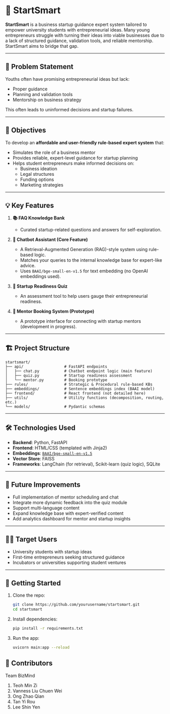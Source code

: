 # 🚀 StartSmart

**StartSmart** is a business startup guidance expert system tailored to empower university students with entrepreneurial ideas. Many young entrepreneurs struggle with turning their ideas into viable businesses due to a lack of structured guidance, validation tools, and reliable mentorship. StartSmart aims to bridge that gap.

---

## 🧠 Problem Statement

Youths often have promising entrepreneurial ideas but lack:
- Proper guidance
- Planning and validation tools
- Mentorship on business strategy

This often leads to uninformed decisions and startup failures.

---

## 🎯 Objectives

To develop an **affordable and user-friendly rule-based expert system** that:
- Simulates the role of a business mentor
- Provides reliable, expert-level guidance for startup planning
- Helps student entrepreneurs make informed decisions on:
  - Business ideation
  - Legal structures
  - Funding options
  - Marketing strategies

---

## 💡 Key Features

1. **📚 FAQ Knowledge Bank**
   - Curated startup-related questions and answers for self-exploration.

2. **🤖 Chatbot Assistant (Core Feature)**
   - A Retrieval-Augmented Generation (RAG)-style system using rule-based logic.
   - Matches your queries to the internal knowledge base for expert-like advice.
   - Uses `BAAI/bge-small-en-v1.5` for text embedding (no OpenAI embeddings used).

3. **🧪 Startup Readiness Quiz**
   - An assessment tool to help users gauge their entrepreneurial readiness.

4. **📅 Mentor Booking System (Prototype)**
   - A prototype interface for connecting with startup mentors (development in progress).

---

## 🏗️ Project Structure

```
startsmart/
├── api/                  # FastAPI endpoints
│   ├── chat.py           # Chatbot endpoint logic (main feature)
│   ├── quiz.py           # Startup readiness assessment
│   └── mentor.py         # Booking prototype
├── rules/                # Strategic & Procedural rule-based KBs
├── embeddings/           # Sentence embeddings index (BAAI model)
├── frontend/             # React frontend (not detailed here)
├── utils/                # Utility functions (decomposition, routing, etc.)
└── models/               # Pydantic schemas
```


---

## 🛠️ Technologies Used

- **Backend**: Python, FastAPI
- **Frontend**: HTML/CSS (templated with Jinja2)
- **Embeddings**: [`BAAI/bge-small-en-v1.5`](https://huggingface.co/BAAI/bge-small-en-v1.5)
- **Vector Store**: FAISS
- **Frameworks**: LangChain (for retrieval), Scikit-learn (quiz logic), SQLite

---

## 🔮 Future Improvements

- Full implementation of mentor scheduling and chat
- Integrate more dynamic feedback into the quiz module
- Support multi-language content
- Expand knowledge base with expert-verified content
- Add analytics dashboard for mentor and startup insights

---

## 🧑‍💼 Target Users

- University students with startup ideas
- First-time entrepreneurs seeking structured guidance
- Incubators or universities supporting student ventures

---

## 📌 Getting Started

1. Clone the repo:
   ```bash
   git clone https://github.com/yourusername/startsmart.git
   cd startsmart
2. Install dependencies:
   ```bash
   pip install -r requirements.txt
4. Run the app:
   ```bash
   uvicorn main:app --reload

## 🤝 Contributors

Team BizMind
1. Teoh Min Zi
2. Vanness Liu Chuen Wei
3. Ong Zhao Qian
4. Tan Yi Rou
5. Lee Shin Yen
